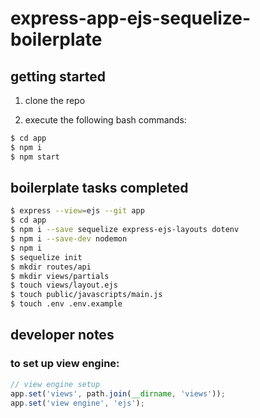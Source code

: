 # express-app-ejs-sequelize-boilerplate

## getting started

1. clone the repo

2. execute the following bash commands:

```bash
$ cd app
$ npm i
$ npm start
```

## boilerplate tasks completed

```bash
$ express --view=ejs --git app
$ cd app
$ npm i --save sequelize express-ejs-layouts dotenv
$ npm i --save-dev nodemon
$ npm i
$ sequelize init
$ mkdir routes/api
$ mkdir views/partials
$ touch views/layout.ejs
$ touch public/javascripts/main.js
$ touch .env .env.example
```

## developer notes

### to set up view engine:

```js
// view engine setup
app.set('views', path.join(__dirname, 'views'));
app.set('view engine', 'ejs');
```
